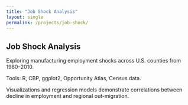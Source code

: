 ```yaml
---
title: "Job Shock Analysis"
layout: single
permalink: /projects/job-shock/
---
```


## Job Shock Analysis

Exploring manufacturing employment shocks across U.S. counties from 1980–2010.

Tools: R, CBP, ggplot2, Opportunity Atlas, Census data.

Visualizations and regression models demonstrate correlations between decline in employment and regional out-migration.
